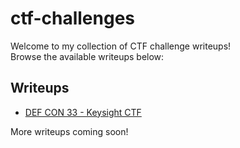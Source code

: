 # ctf-challenges

Welcome to my collection of CTF challenge writeups!  
Browse the available writeups below:

## Writeups

- [DEF CON 33 - Keysight CTF](./Defcon33/keysightctf.md)

More writeups coming soon!